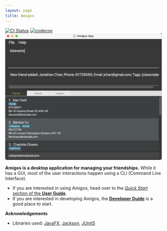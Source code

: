 ```yaml
---
layout: page
title: Amigos
---
```


[![CI Status](https://github.com/AY2122S2-CS2103-F09-2/tp/workflows/Java%20CI/badge.svg)](https://github.com/AY2122S2-CS2103-F09-2/tp/actions)
[![codecov](https://codecov.io/gh/AY2122S2-CS2103-F09-2/tp/branch/master/graph/badge.svg?token=ULX9Q59LVB)](https://codecov.io/gh/AY2122S2-CS2103-F09-2/tp)
![Ui](images/Ui.png)

**Amigos is a desktop application for managing your friendships.** While it has a GUI, most of the user interactions happen using a CLI (Command Line Interface).

* If you are interested in using Amigos, head over to the [_Quick Start_ section of the **User Guide**](UserGuide.html#quick-start).
* If you are interested in developing Amigos, the [**Developer Guide**](DeveloperGuide.html) is a good place to start.


**Acknowledgements**

* Libraries used: [JavaFX](https://openjfx.io/), [Jackson](https://github.com/FasterXML/jackson), [JUnit5](https://github.com/junit-team/junit5)
